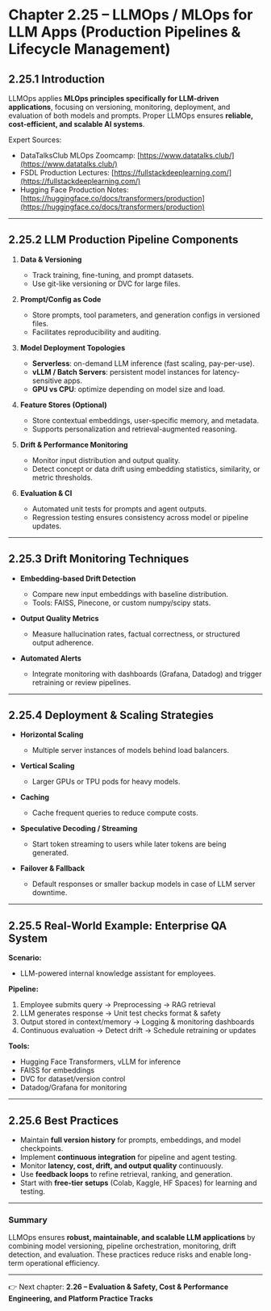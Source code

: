 # Chapter 2.25 – LLMOps / MLOps for LLM Apps (Production Pipelines & Lifecycle Management)

## 2.25.1 Introduction

LLMOps applies **MLOps principles specifically for LLM-driven applications**, focusing on versioning, monitoring, deployment, and evaluation of both models and prompts. Proper LLMOps ensures **reliable, cost-efficient, and scalable AI systems**.

Expert Sources:

- DataTalksClub MLOps Zoomcamp: [https://www.datatalks.club/](https://www.datatalks.club/)
- FSDL Production Lectures: [https://fullstackdeeplearning.com/](https://fullstackdeeplearning.com/)
- Hugging Face Production Notes: [https://huggingface.co/docs/transformers/production](https://huggingface.co/docs/transformers/production)

---

## 2.25.2 LLM Production Pipeline Components

1. **Data & Versioning**

   - Track training, fine-tuning, and prompt datasets.
   - Use git-like versioning or DVC for large files.

2. **Prompt/Config as Code**

   - Store prompts, tool parameters, and generation configs in versioned files.
   - Facilitates reproducibility and auditing.

3. **Model Deployment Topologies**

   - **Serverless**: on-demand LLM inference (fast scaling, pay-per-use).
   - **vLLM / Batch Servers**: persistent model instances for latency-sensitive apps.
   - **GPU vs CPU**: optimize depending on model size and load.

4. **Feature Stores (Optional)**

   - Store contextual embeddings, user-specific memory, and metadata.
   - Supports personalization and retrieval-augmented reasoning.

5. **Drift & Performance Monitoring**

   - Monitor input distribution and output quality.
   - Detect concept or data drift using embedding statistics, similarity, or metric thresholds.

6. **Evaluation & CI**
   - Automated unit tests for prompts and agent outputs.
   - Regression testing ensures consistency across model or pipeline updates.

---

## 2.25.3 Drift Monitoring Techniques

- **Embedding-based Drift Detection**

  - Compare new input embeddings with baseline distribution.
  - Tools: FAISS, Pinecone, or custom numpy/scipy stats.

- **Output Quality Metrics**

  - Measure hallucination rates, factual correctness, or structured output adherence.

- **Automated Alerts**
  - Integrate monitoring with dashboards (Grafana, Datadog) and trigger retraining or review pipelines.

---

## 2.25.4 Deployment & Scaling Strategies

- **Horizontal Scaling**

  - Multiple server instances of models behind load balancers.

- **Vertical Scaling**

  - Larger GPUs or TPU pods for heavy models.

- **Caching**

  - Cache frequent queries to reduce compute costs.

- **Speculative Decoding / Streaming**

  - Start token streaming to users while later tokens are being generated.

- **Failover & Fallback**
  - Default responses or smaller backup models in case of LLM server downtime.

---

## 2.25.5 Real-World Example: Enterprise QA System

**Scenario:**

- LLM-powered internal knowledge assistant for employees.

**Pipeline:**

1. Employee submits query → Preprocessing → RAG retrieval
2. LLM generates response → Unit test checks format & safety
3. Output stored in context/memory → Logging & monitoring dashboards
4. Continuous evaluation → Detect drift → Schedule retraining or updates

**Tools:**

- Hugging Face Transformers, vLLM for inference
- FAISS for embeddings
- DVC for dataset/version control
- Datadog/Grafana for monitoring

---

## 2.25.6 Best Practices

- Maintain **full version history** for prompts, embeddings, and model checkpoints.
- Implement **continuous integration** for pipeline and agent testing.
- Monitor **latency, cost, drift, and output quality** continuously.
- Use **feedback loops** to refine retrieval, ranking, and generation.
- Start with **free-tier setups** (Colab, Kaggle, HF Spaces) for learning and testing.

---

### Summary

LLMOps ensures **robust, maintainable, and scalable LLM applications** by combining model versioning, pipeline orchestration, monitoring, drift detection, and evaluation. These practices reduce risks and enable long-term operational efficiency.

---

👉 Next chapter: **2.26 – Evaluation & Safety, Cost & Performance Engineering, and Platform Practice Tracks**
